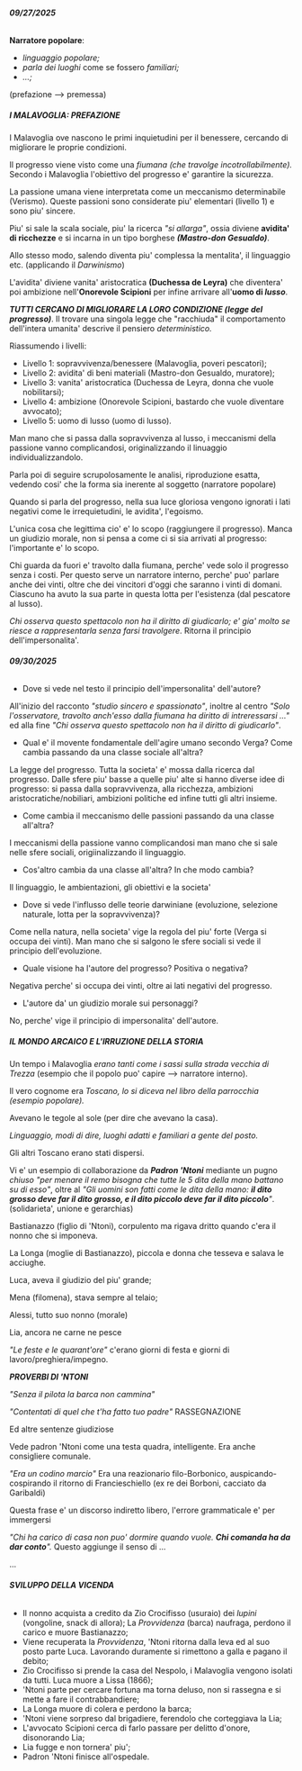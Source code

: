 ###### **09/27/2025**

**Narratore popolare**:

* *linguaggio popolare;*
* *parla dei luoghi* come se fossero *familiari;*
* *...;*



(prefazione --> premessa)

##### ***I MALAVOGLIA: PREFAZIONE***

I Malavoglia ove nascono le primi inquietudini per il benessere, cercando di migliorare le proprie condizioni.

Il progresso viene visto come una *fiumana (che travolge incotrollabilmente).* Secondo i Malavoglia l'obiettivo del progresso e' garantire la sicurezza.

La passione umana viene interpretata come un meccanismo determinabile (Verismo). Queste passioni sono considerate piu' elementari (livello 1) e sono piu' sincere.

Piu' si sale la scala sociale, piu' la ricerca *"si allarga"*, ossia diviene **avidita' di ricchezze** e si incarna in un tipo borghese ***(Mastro-don Gesualdo)***.

Allo stesso modo, salendo diventa piu' complessa la mentalita', il linguaggio etc. (applicando il *Darwinismo*)

L'avidita' diviene vanita' aristocratica **(Duchessa de Leyra)** che diventera' poi ambizione nell'**Onorevole Scipioni** per infine arrivare all'**uomo di *lusso***.

***TUTTI CERCANO DI MIGLIORARE LA LORO CONDIZIONE (legge del progresso)***. Il trovare una singola legge che "racchiuda" il comportamento dell'intera umanita' descrive il pensiero *deterministico.*



Riassumendo i livelli:

* Livello 1: sopravvivenza/benessere (Malavoglia, poveri pescatori);
* Livello 2: avidita' di beni materiali (Mastro-don Gesualdo, muratore);
* Livello 3: vanita' aristocratica (Duchessa de Leyra, donna che vuole nobilitarsi);
* Livello 4: ambizione (Onorevole Scipioni, bastardo che vuole diventare avvocato);
* Livello 5: uomo di lusso (uomo di lusso).



Man mano che si passa dalla sopravvivenza al lusso, i meccanismi della passione vanno complicandosi, originalizzando il linuaggio individualizzandolo.

Parla poi di seguire scrupolosamente le analisi, riproduzione esatta, vedendo cosi' che la forma sia inerente al soggetto (narratore popolare)

Quando si parla del progresso, nella sua luce gloriosa vengono ignorati i lati negativi come le irrequietudini, le avidita', l'egoismo.

L'unica cosa che legittima cio' e' lo scopo (raggiungere il progresso). Manca un giudizio morale, non si pensa a come ci si sia arrivati al progresso: l'importante e' lo scopo.

Chi guarda da fuori e' travolto dalla fiumana, perche' vede solo il progresso senza i costi. Per questo serve un narratore interno, perche' puo' parlare anche dei vinti, oltre che dei vincitori d'oggi che saranno i vinti di domani. Ciascuno ha avuto la sua parte in questa lotta per l'esistenza (dal pescatore al lusso).

*Chi osserva questo spettacolo non ha il diritto di giudicarlo; e' gia' molto se riesce a rappresentarla senza farsi travolgere*. Ritorna il principio dell'impersonalita'.





###### **09/30/2025**

* Dove si vede nel testo il principio dell'impersonalita' dell'autore?

All'inizio del racconto *"studio sincero e spassionato"*, inoltre al centro *"Solo l'osservatore, travolto anch'esso dalla fiumana ha diritto di intreressarsi ..."* ed alla fine *"Chi osserva questo spettacolo non ha il diritto di giudicarlo"*.



* Qual e' il movente fondamentale dell'agire umano secondo Verga? Come cambia passando da una classe sociale all'altra?

La legge del progresso. Tutta la societa' e' mossa dalla ricerca dal progresso. Dalle sfere piu' basse a quelle piu' alte si hanno diverse idee di progresso: si passa dalla sopravvivenza, alla ricchezza, ambizioni aristocratiche/nobiliari, ambizioni politiche ed infine tutti gli altri insieme.



* Come cambia il meccanismo delle passioni passando da una classe all'altra?

I meccanismi della passione vanno complicandosi man mano che si sale nelle sfere sociali, origiinalizzando il linguaggio.



* Cos'altro cambia da una classe all'altra? In che modo cambia?

Il linguaggio, le ambientazioni, gli obiettivi e la societa'



* Dove si vede l'influsso delle teorie darwiniane (evoluzione, selezione naturale, lotta per la sopravvivenza)?

Come nella natura, nella societa' vige la regola del piu' forte (Verga si occupa dei vinti). Man mano che si salgono le sfere sociali si vede il principio dell'evoluzione.



* Quale visione ha l'autore del progresso? Positiva o negativa?

Negativa perche' si occupa dei vinti, oltre ai lati negativi del progresso.



* L'autore da' un giudizio morale sui personaggi?

No, perche' vige il principio di impersonalita' dell'autore.





##### ***IL MONDO ARCAICO E L'IRRUZIONE DELLA STORIA***

Un tempo i Malavoglia *erano tanti come i sassi sulla strada vecchia di Trezza* (esempio che il popolo puo' capire --> narratore interno).

Il vero cognome era *Toscano, lo si diceva nel libro della parrocchia (esempio popolare).*

Avevano le tegole al sole (per dire che avevano la casa).

*Linguaggio, modi di dire, luoghi adatti e familiari a gente del posto.*

Gli altri Toscano erano stati dispersi.

Vi e' un esempio di collaborazione da ***Padron 'Ntoni*** mediante un pugno *chiuso* *"per menare il remo bisogna che tutte le 5 dita della mano battano su di esso"*, oltre al *"Gli uomini son fatti come le dita della mano: **il dito grosso deve far il dito grosso, e il dito piccolo deve far il dito piccolo**"*. (solidarieta', unione e gerarchias)



Bastianazzo (figlio di 'Ntoni), corpulento ma rigava dritto quando c'era il nonno che si imponeva.

La Longa (moglie di Bastianazzo), piccola e donna che tesseva e salava le acciughe.

Luca, aveva il giudizio del piu' grande;

Mena (filomena), stava sempre al telaio;

Alessi, tutto suo nonno (morale)

Lia, ancora ne carne ne pesce



*"Le feste e le quarant'ore"* c'erano giorni di festa e giorni di lavoro/preghiera/impegno.



***PROVERBI DI 'NTONI***

<i>"Senza il pilota la barca non cammina"</i>

<i>"Contentati di quel che t'ha fatto tuo padre" </i>RASSEGNAZIONE

Ed altre sentenze giudiziose

Vede padron 'Ntoni come una testa quadra, intelligente. Era anche consigliere comunale.

*"Era un codino marcio"* Era una reazionario filo-Borbonico, auspicando-cospirando il ritorno di Francieschiello (ex re dei Borboni, cacciato da Garibaldi)

Questa frase e' un discorso indiretto libero, l'errore grammaticale e' per immergersi

*"Chi ha carico di casa non puo' dormire quando vuole. **Chi comanda ha da dar conto**".* Questo aggiunge il senso di ...



...



###### ***SVILUPPO DELLA VICENDA***

* Il nonno acquista a credito da Zio Crocifisso (usuraio) dei *lupini* (vongoline, snack di allora); La *Provvidenza* (barca) naufraga, perdono il carico e muore Bastianazzo;
* Viene recuperata la *Provvidenza*, 'Ntoni ritorna dalla leva ed al suo posto parte Luca. Lavorando duramente si rimettono a galla e pagano il debito;
* Zio Crocifisso si prende la casa del Nespolo, i Malavoglia vengono isolati da tutti. Luca muore a Lissa (1866);
* 'Ntoni parte per cercare fortuna ma torna deluso, non si rassegna e si mette a fare il contrabbandiere;
* La Longa muore di colera e perdono la barca;
* 'Ntoni viene sorpreso dal brigadiere, ferendolo che corteggiava la Lia;
* L'avvocato Scipioni cerca di farlo passare per delitto d'onore, disonorando Lia;
* Lia fugge e non tornera' piu';
* Padron 'Ntoni finisce all'ospedale.

















